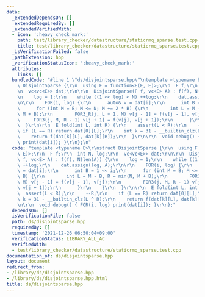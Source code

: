 ```yaml
---
data:
  _extendedDependsOn: []
  _extendedRequiredBy: []
  _extendedVerifiedWith:
  - icon: ':heavy_check_mark:'
    path: test/library_checker/datastructure/staticrmq_sparse.test.cpp
    title: test/library_checker/datastructure/staticrmq_sparse.test.cpp
  _isVerificationFailed: false
  _pathExtension: hpp
  _verificationStatusIcon: ':heavy_check_mark:'
  attributes:
    links: []
  bundledCode: "#line 1 \"ds/disjointsparse.hpp\"\ntemplate <typename E>\r\nstruct\
    \ DisjointSparse {\r\n  using F = function<E(E, E)>;\r\n  F f;\r\n  int N, log;\r\
    \n  vc<vc<E>> dat;\r\n\r\n  DisjointSparse(F f, vc<E> A) : f(f), N(len(A)) {\r\
    \n    log = 1;\r\n    while ((1 << log) < N) ++log;\r\n    dat.assign(log, A);\r\
    \n\r\n    FOR(i, log) {\r\n      auto& v = dat[i];\r\n      int B = 1 << i;\r\n\
    \      for (int M = B; M <= N; M += 2 * B) {\r\n        int L = M - B, R = min(N,\
    \ M + B);\r\n        FOR3_R(j, L + 1, M) v[j - 1] = f(v[j - 1], v[j]);\r\n   \
    \     FOR3(j, M, R - 1) v[j + 1] = f(v[j], v[j + 1]);\r\n      }\r\n    }\r\n\
    \  }\r\n\r\n  E fold(int L, int R) {\r\n    assert(L < R);\r\n    --R;\r\n   \
    \ if (L == R) return dat[0][L];\r\n    int k = 31 - __builtin_clz(L ^ R);\r\n\
    \    return f(dat[k][L], dat[k][R]);\r\n  }\r\n\r\n  void debug() { FOR(i, log)\
    \ print(dat[i]); }\r\n};\n"
  code: "template <typename E>\r\nstruct DisjointSparse {\r\n  using F = function<E(E,\
    \ E)>;\r\n  F f;\r\n  int N, log;\r\n  vc<vc<E>> dat;\r\n\r\n  DisjointSparse(F\
    \ f, vc<E> A) : f(f), N(len(A)) {\r\n    log = 1;\r\n    while ((1 << log) < N)\
    \ ++log;\r\n    dat.assign(log, A);\r\n\r\n    FOR(i, log) {\r\n      auto& v\
    \ = dat[i];\r\n      int B = 1 << i;\r\n      for (int M = B; M <= N; M += 2 *\
    \ B) {\r\n        int L = M - B, R = min(N, M + B);\r\n        FOR3_R(j, L + 1,\
    \ M) v[j - 1] = f(v[j - 1], v[j]);\r\n        FOR3(j, M, R - 1) v[j + 1] = f(v[j],\
    \ v[j + 1]);\r\n      }\r\n    }\r\n  }\r\n\r\n  E fold(int L, int R) {\r\n  \
    \  assert(L < R);\r\n    --R;\r\n    if (L == R) return dat[0][L];\r\n    int\
    \ k = 31 - __builtin_clz(L ^ R);\r\n    return f(dat[k][L], dat[k][R]);\r\n  }\r\
    \n\r\n  void debug() { FOR(i, log) print(dat[i]); }\r\n};"
  dependsOn: []
  isVerificationFile: false
  path: ds/disjointsparse.hpp
  requiredBy: []
  timestamp: '2021-12-26 06:50:04+09:00'
  verificationStatus: LIBRARY_ALL_AC
  verifiedWith:
  - test/library_checker/datastructure/staticrmq_sparse.test.cpp
documentation_of: ds/disjointsparse.hpp
layout: document
redirect_from:
- /library/ds/disjointsparse.hpp
- /library/ds/disjointsparse.hpp.html
title: ds/disjointsparse.hpp
---
```


